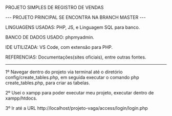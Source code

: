 PROJETO SIMPLES DE REGISTRO DE VENDAS

--- PROJETO PRINCIPAL SE ENCONTRA NA BRANCH MASTER ---


LINGUAGENS USADAS: PHP, JS, e Linguagem SQL para banco.

BANCO DE DADOS USADO: phpmyadmin.

IDE UTILIZADA: VS Code, com extensão para PHP.

REFERENCIAS: Documentações(sites oficiais), entre outras fontes.

---------------------------------------------------

1º Navegar dentro do projeto via terminal até o diretório config/create_tables.php, em seguida executar o comando php create_tables.php, para criar as tabelas.

2º Usei o xampp para poder executar meu projeto, executar dentro de xampp/htdocs.

3º Ir até a URL http://localhost/projeto-vaga/access/login/login.php
